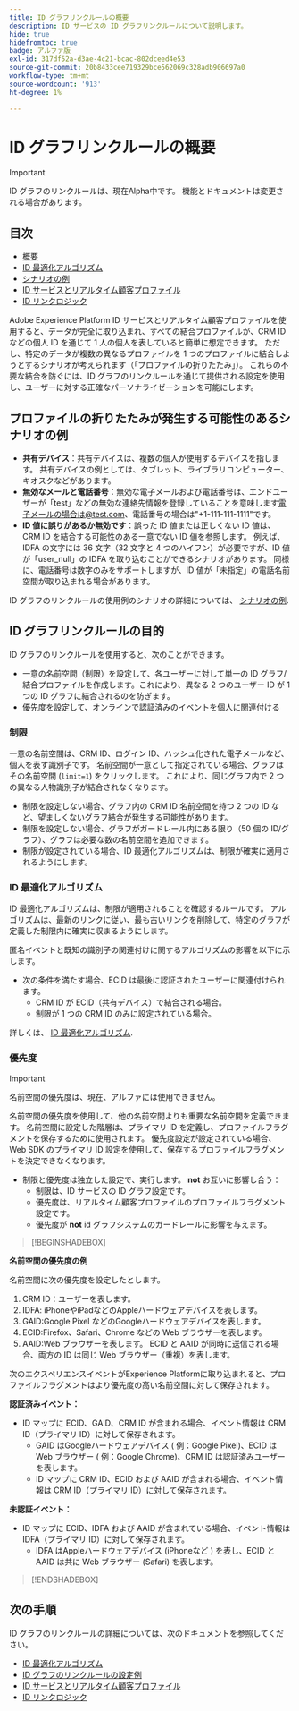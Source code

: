 ```yaml
---
title: ID グラフリンクルールの概要
description: ID サービスの ID グラフリンクルールについて説明します。
hide: true
hidefromtoc: true
badge: アルファ版
exl-id: 317df52a-d3ae-4c21-bcac-802dceed4e53
source-git-commit: 20b8433cee719329bce562069c328adb906697a0
workflow-type: tm+mt
source-wordcount: '913'
ht-degree: 1%

---
```


# ID グラフリンクルールの概要

>[!IMPORTANT]
>
>ID グラフのリンクルールは、現在Alpha中です。 機能とドキュメントは変更される場合があります。

## 目次 

* [概要](./overview.md)
* [ID 最適化アルゴリズム](./identity-optimization-algorithm.md)
* [シナリオの例](./example-scenarios.md)
* [ID サービスとリアルタイム顧客プロファイル](identity-and-profile.md)
* [ID リンクロジック](./identity-linking-logic.md)

Adobe Experience Platform ID サービスとリアルタイム顧客プロファイルを使用すると、データが完全に取り込まれ、すべての結合プロファイルが、CRM ID などの個人 ID を通じて 1 人の個人を表していると簡単に想定できます。 ただし、特定のデータが複数の異なるプロファイルを 1 つのプロファイルに結合しようとするシナリオが考えられます（「プロファイルの折りたたみ」）。 これらの不要な結合を防ぐには、ID グラフのリンクルールを通じて提供される設定を使用し、ユーザーに対する正確なパーソナライゼーションを可能にします。

## プロファイルの折りたたみが発生する可能性のあるシナリオの例

* **共有デバイス**：共有デバイスは、複数の個人が使用するデバイスを指します。 共有デバイスの例としては、タブレット、ライブラリコンピューター、キオスクなどがあります。
* **無効なメールと電話番号**：無効な電子メールおよび電話番号は、エンドユーザーが「test」などの無効な連絡先情報を登録していることを意味します<span>電子メールの場合は@test.com、電話番号の場合は&quot;+1-111-111-1111&quot;です。
* **ID 値に誤りがあるか無効です**：誤った ID 値または正しくない ID 値は、CRM ID を結合する可能性のある一意でない ID 値を参照します。 例えば、IDFA の文字には 36 文字（32 文字と 4 つのハイフン）が必要ですが、ID 値が「user_null」の IDFA を取り込むことができるシナリオがあります。 同様に、電話番号は数字のみをサポートしますが、ID 値が「未指定」の電話名前空間が取り込まれる場合があります。

ID グラフのリンクルールの使用例のシナリオの詳細については、 [シナリオの例](./example-scenarios.md).

## ID グラフリンクルールの目的

ID グラフのリンクルールを使用すると、次のことができます。

* 一意の名前空間（制限）を設定して、各ユーザーに対して単一の ID グラフ/結合プロファイルを作成します。これにより、異なる 2 つのユーザー ID が 1 つの ID グラフに結合されるのを防ぎます。
* 優先度を設定して、オンラインで認証済みのイベントを個人に関連付ける

### 制限

一意の名前空間は、CRM ID、ログイン ID、ハッシュ化された電子メールなど、個人を表す識別子です。 名前空間が一意として指定されている場合、グラフはその名前空間 (`limit=1`) をクリックします。 これにより、同じグラフ内で 2 つの異なる人物識別子が結合されなくなります。

* 制限を設定しない場合、グラフ内の CRM ID 名前空間を持つ 2 つの ID など、望ましくないグラフ結合が発生する可能性があります。
* 制限を設定しない場合、グラフがガードレール内にある限り（50 個の ID/グラフ）、グラフは必要な数の名前空間を追加できます。
* 制限が設定されている場合、ID 最適化アルゴリズムは、制限が確実に適用されるようにします。

### ID 最適化アルゴリズム

ID 最適化アルゴリズムは、制限が適用されることを確認するルールです。 アルゴリズムは、最新のリンクに従い、最も古いリンクを削除して、特定のグラフが定義した制限内に確実に収まるようにします。

匿名イベントと既知の識別子の関連付けに関するアルゴリズムの影響を以下に示します。

* 次の条件を満たす場合、ECID は最後に認証されたユーザーに関連付けられます。
   * CRM ID が ECID（共有デバイス）で結合される場合。
   * 制限が 1 つの CRM ID のみに設定されている場合。

詳しくは、 [ID 最適化アルゴリズム](./identity-optimization-algorithm.md).

### 優先度

>[!IMPORTANT]
>
>名前空間の優先度は、現在、アルファには使用できません。

名前空間の優先度を使用して、他の名前空間よりも重要な名前空間を定義できます。 名前空間に設定した階層は、プライマリ ID を定義し、プロファイルフラグメントを保存するために使用されます。 優先度設定が設定されている場合、Web SDK のプライマリ ID 設定を使用して、保存するプロファイルフラグメントを決定できなくなります。

* 制限と優先度は独立した設定で、実行します。 **not** お互いに影響し合う：
   * 制限は、ID サービスの ID グラフ設定です。
   * 優先度は、リアルタイム顧客プロファイルのプロファイルフラグメント設定です。
   * 優先度が **not** id グラフシステムのガードレールに影響を与えます。

>[!BEGINSHADEBOX]

**名前空間の優先度の例**

名前空間に次の優先度を設定したとします。

1. CRM ID：ユーザーを表します。
2. IDFA: iPhoneやiPadなどのAppleハードウェアデバイスを表します。
3. GAID:Google Pixel などのGoogleハードウェアデバイスを表します。
4. ECID:Firefox、Safari、Chrome などの Web ブラウザーを表します。
5. AAID:Web ブラウザーを表します。
ECID と AAID が同時に送信される場合、両方の ID は同じ Web ブラウザー（重複）を表します。

次のエクスペリエンスイベントがExperience Platformに取り込まれると、プロファイルフラグメントはより優先度の高い名前空間に対して保存されます。

**認証済みイベント：**

* ID マップに ECID、GAID、CRM ID が含まれる場合、イベント情報は CRM ID（プライマリ ID）に対して保存されます。
   * GAID はGoogleハードウェアデバイス ( 例：Google Pixel)、ECID は Web ブラウザー ( 例：Google Chrome)、CRM ID は認証済みユーザーを表します。
   * ID マップに CRM ID、ECID および AAID が含まれる場合、イベント情報は CRM ID（プライマリ ID）に対して保存されます。

**未認証イベント：**

* ID マップに ECID、IDFA および AAID が含まれている場合、イベント情報は IDFA（プライマリ ID）に対して保存されます。
   * IDFA はAppleハードウェアデバイス (iPhoneなど ) を表し、ECID と AAID は共に Web ブラウザー (Safari) を表します。

>[!ENDSHADEBOX]

## 次の手順

ID グラフのリンクルールの詳細については、次のドキュメントを参照してください。

* [ID 最適化アルゴリズム](./identity-optimization-algorithm.md)
* [ID グラフのリンクルールの設定例](./example-scenarios.md)
* [ID サービスとリアルタイム顧客プロファイル](identity-and-profile.md)
* [ID リンクロジック](./identity-linking-logic.md)
